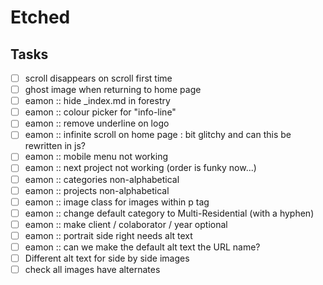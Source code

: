 # Etched


## Tasks
- [ ] scroll disappears on scroll first time
- [ ] ghost image when returning to home page
- [ ] eamon :: hide _index.md in forestry
- [ ] eamon :: colour picker for "info-line"
- [ ] eamon :: remove underline on logo
- [ ] eamon :: infinite scroll on home page : bit glitchy and can this be rewritten in js?
- [ ] eamon :: mobile menu not working 
- [ ] eamon :: next project not working (order is funky now...)
- [ ] eamon :: categories non-alphabetical
- [ ] eamon :: projects non-alphabetical
- [ ] eamon :: image class for images within p tag
- [ ] eamon :: change default category to Multi-Residential (with a hyphen)
- [ ] eamon :: make client / colaborator / year optional
- [ ] eamon :: portrait side right needs alt text
- [ ] eamon :: can we make the default alt text the URL name?
- [ ] Different alt text for side by side images
- [ ] check all images have alternates
